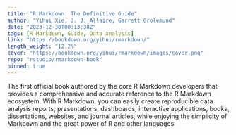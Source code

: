 ```yaml
---
title: "R Markdown: The Definitive Guide"
author: "Yihui Xie, J. J. Allaire, Garrett Grolemund"
date: "2023-12-30T00:13:38Z"
tags: [R Markdown, Guide, Data Analysis]
link: "https://bookdown.org/yihui/rmarkdown/"
length_weight: "12.2%"
cover: "https://bookdown.org/yihui/rmarkdown/images/cover.png"
repo: "rstudio/rmarkdown-book"
pinned: true
---
```


The first official book authored by the core R Markdown developers that provides a comprehensive and accurate reference to the R Markdown ecosystem. With R Markdown, you can easily create reproducible data analysis reports, presentations, dashboards, interactive applications, books, dissertations, websites, and journal articles, while enjoying the simplicity of Markdown and the great power of R and other languages.
